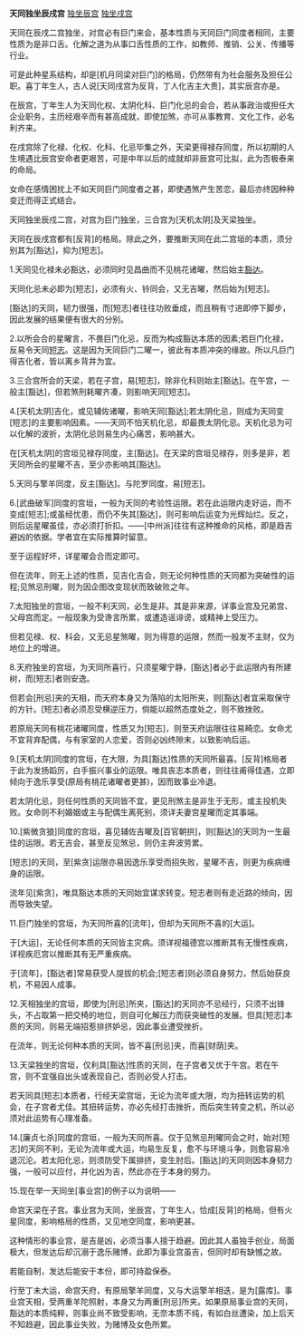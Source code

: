 **天同独坐辰戌宫**
[独坐辰宫](./天同独坐辰宫.png)
[独坐戌宫](./天同独坐戌宫.png)

天同在辰戌二宫独坐，对宫必有巨门来会，基本性质与天同巨门同度者相同，主要性质为是非口舌。化解之道为从事口舌性质的工作，如教师、推销、公关、传播等行业。

可是此种星系结构，却是[机月同梁对巨门]的格局，仍然带有为社会服务及担任公职。喜丁年生人，古人说[天同戌宫为反背，丁人化吉主大贵]，其实辰宫亦是。

在辰宫，丁年生人为天同化权、太阴化科、巨门化忌的会合，若从事政治或担任大企业职务，主历经艰辛而有甚高成就，即使加煞，亦可从事教育、文化工作，必名利齐来。

在戌宫除了化禄、化权、化科、化忌毕集之外，天梁更得禄存同度，所以初期的人生境遇比辰宫安命者更艰苦，可是中年以后的成就却非辰宫可比拟，此为否极泰来的命局。

女命在感情困扰上不如天同巨门同度者之甚，即使遇煞产生苦恋，最后亦终因种种变迁而得正式结合。



天同独坐辰戍二宫，对宫为巨门独坐，三合宫为[天机太阴]及天梁独坐。

天同在辰戌宫都有[反背]的格局。除此之外，要推断天同在此二宫垣的本质，须分别其为[豁达]，抑为[短志]。

1.天同见化禄未必豁达，必须同时见昌曲而不见桃花诸曜，然后始主[豁达](成[反背]格局者则必豁达)。

天同化忌未必即为[短志]，必须有火、铃同会，又无吉曜，然后始为[短志]。

[豁达]的天同，韧力很强，而[短志]者往往功败垂成，而且稍有寸进即停下脚步，因此发展的结果便有很大的分别。

2.以所会合的星曜言，不畏巨门化忌，反而为构成豁达本质的因素;若巨门化禄，反易令天同[短志](一见火铃、空劫同会即是)。这是因为天同巨门二曜一，彼此有本质冲突的缘故。所以凡巨门得吉化者，皆以离乡背井为宜。

3.三合宫所会的天梁，若在子宫，易[短志]，除非化科则始主[豁达]。在午宫，一般主[豁达]，但若煞刑耗曜齐凑，则影响天同[短志]。

4.[天机太阴]吉化，或见辅佐诸曜，影响天同[豁达];若太阴化忌，则成为天同变[短志]的主要影响因素。——天同不怕天机化忌，却最畏太阴化忌。天机化忌为可以化解的波折，太阴化忌则易生内心痛苦，影响甚大。

在[天机太阴]的宫垣见禄存同度，主[豁达]。在天梁的宫垣见禄存，则多是非，若天同所会的星曜不吉，至少亦影响其[豁达]。

5.天同与擎羊同度，反主[豁达]。与陀罗同度，易[短志]。

6.[武曲破军]同度的宫垣，一般为天同的考验性运限。若在此运限内走好运，而不变成[短志];或虽经忧患，而仍不失其[豁达]，则可影响后运变为光辉灿烂。反之，则后运星曜虽佳，亦必须打折扣。——[中州派]往往有这种推命的风格，即是趋吉避凶的依据。学者宜在实际推算时留意。

至于运程好坏，详星曜会合而定即可。

但在流年，则无上述的性质，见吉化吉会，则无论何种性质的天同都为突破性的运程;见煞忌刑曜，则为因企图改变现状而致破败之年。

7.太阳独坐的宫垣，一般不利天同，必生是非。其是非来源，详事业宫及兄弟宫、父母宫而定。一般现象为受谗言所累，或遭造谣诽谤，或精神上受压力。

但若见禄、权、科会，又无忌星煞曜，则为得意的运限，然而一般发不主财，仅为地位上的增进。

8.天府独坐的宫垣，为天同所喜行，只须星曜宁静，[豁达]者必于此运限内有所建树，而[短志]者则安逸。

但若会[刑忌]夹的天相，而天府本身又为落陷的太阳所夹，则[豁达]者宜采取保守的方针。[短志]者必须忍受横逆压力，倘能以超然态度处之，则不致挫败。

若原局天同有桃花诸曜同度，性质又为[短志]，则至天府运限往往易畸恋。女命尤不宜背弃配偶，与有家室的人恋爱，否则必凶终隙末，以致影响后运。

9.[天机太阴]同度的宫垣，在大限，为具[豁达]性质的天同所最喜。[反背]格局者于此为发扬蹈厉，白手振兴事业的运限。唯具丧志本质者，则往往甫得佳遇，立即倾向于逸乐享受(原局有桃花诸曜者更甚)，因而致事业冷退。

若太阴化忌，则任何性质的天同皆不宜，更见刑煞主是非生于无形，或主投机失败。女命则不利婚姻或主与配偶生离死别，须详夫妻宫星曜而定其事端。

10.[紫微贪狼]同度的宫垣，喜见辅佐吉曜及[百官朝拱]，则[豁达]的天同为一生最佳的运限。若无吉会，甚至反见煞忌，则仍主奔波劳累。

[短志]的天同，至[紫贪]运限亦易因逸乐享受而招失败，星曜不吉，则更为疾病缠身的运限。

流年见[紫贪]，唯具豁达本质的天同始宜谋求转变。短志者则有走近路的倾向，因而导致失望。

11.巨门独坐的宫垣，为天同所喜的[流年]，但却为天同所不喜的[大运]。

于[大运]，无论任何本质的天同皆主灾病。须详视福德宫以推断其有无慢性疾病，详视疾厄宫以推断其有无严重疾病。

于[流年]，[豁达者]常易获受人提拔的机会;[短志者]则必须自身努力，然后始获良机，不易因人成事。

12.天相独坐的宫垣，即使为[刑忌]所夹，[豁达]的天同亦不忌经行，只须不出锋头，不占取第一把交椅的地位，则自可化解压力而获突破性的发展。但具[短志]本质的天同，则易无端招惹排挤妒忌，因此事业遭受挫折。

在流年，则无论何种本质的天同，皆不喜[刑忌]夹，而喜[财荫]夹。

13.天梁独坐的宫垣，仅利具[豁达]性质的天同，在子宫者又优于午宫。若在午宫，则不宜强自出头或表现自己，否则必受人打击。

若天同具[短志]本质者，行经天梁宫垣，无论为流年或大限，均为扭转运势的机会，在子宫者尤佳。其扭转运势，亦必先经打击挫折，而后突生转变之机，所以必须对此运势有心理准备。

14.[廉贞七杀]同度的宫垣，一般为天同所喜。仅于见煞忌刑曜同会之时，始对[短志]的天同不利，无论为流年或大运，均易生反复，愈不与环境斗争，则愈容易冷退沉沦。若太阳化忌，则须防受下属排挤，变生肘后。[豁达]的天同则因本身韧力强，一般可以应付，并化凶为吉，然此亦在于本身的努力。

15.现在举一天同坐[事业宫]的例子以为说明——

命宫天梁在子宫。事业宫为天同，坐辰宫，丁年生人，恰成[反背]的格局，但有火星同度，影响格局的性质，又见地空同度，影响更甚。

这种情形的事业宫，是吉是凶，必须当事人擅于趋避。因此其人虽独手创业，局面极大，但发达后却沉溺于逸乐赌博，此即为事业宫虽吉，但同时却有缺憾之故。

若能自制，发达后能安于本份，即可持盈保泰。

行至丁未大运，命宫天府，有原局擎羊同度，又与大运擎羊相迭，是为[露库]。事业宫天相，受两重羊陀照射，本身又为两重[刑忌]所夹。如果原局事业宫的天同，豁达的本质纯粹，则事业尚不致受影响，无奈本质不纯，有如白丝遭染，加上后天不知趋避，因此事业失败，为赌博及女色所累。